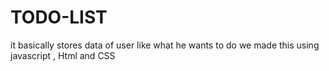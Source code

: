 # TODO-LIST
it basically stores data of user like what he wants to do we made this using javascript , Html and CSS
